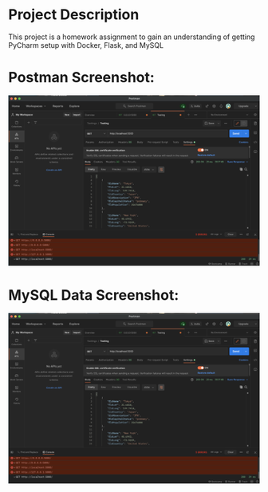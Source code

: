 # Project Description
This project is a homework assignment to gain an understanding of getting PyCharm setup with Docker, Flask, and MySQL

# Postman Screenshot:
![postman request output](screenshots/Postman_Screenshot.png)

# MySQL Data Screenshot:
![pycharm data query](screenshots/Postman_Screenshot.png)